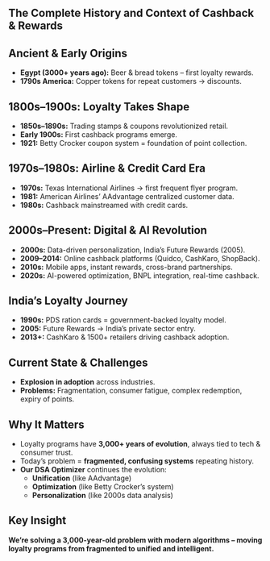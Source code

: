 ## The Complete History and Context of Cashback & Rewards 

## Ancient & Early Origins
- **Egypt (3000+ years ago):** Beer & bread tokens – first loyalty rewards.  
- **1790s America:** Copper tokens for repeat customers → discounts.  

## 1800s–1900s: Loyalty Takes Shape
- **1850s–1890s:** Trading stamps & coupons revolutionized retail.  
- **Early 1900s:** First cashback programs emerge.  
- **1921:** Betty Crocker coupon system = foundation of point collection.  

## 1970s–1980s: Airline & Credit Card Era
- **1970s:** Texas International Airlines → first frequent flyer program.  
- **1981:** American Airlines’ AAdvantage centralized customer data.  
- **1980s:** Cashback mainstreamed with credit cards.  

## 2000s–Present: Digital & AI Revolution
- **2000s:** Data-driven personalization, India’s Future Rewards (2005).  
- **2009–2014:** Online cashback platforms (Quidco, CashKaro, ShopBack).  
- **2010s:** Mobile apps, instant rewards, cross-brand partnerships.  
- **2020s:** AI-powered optimization, BNPL integration, real-time cashback.  

## India’s Loyalty Journey
- **1990s:** PDS ration cards = government-backed loyalty model.  
- **2005:** Future Rewards → India’s private sector entry.  
- **2013+:** CashKaro & 1500+ retailers driving cashback adoption.  

## Current State & Challenges
- **Explosion in adoption** across industries.  
- **Problems:** Fragmentation, consumer fatigue, complex redemption, expiry of points.  

## Why It Matters
- Loyalty programs have **3,000+ years of evolution**, always tied to tech & consumer trust.  
- Today’s problem = **fragmented, confusing systems** repeating history.  
- **Our DSA Optimizer** continues the evolution:
  - **Unification** (like AAdvantage)  
  - **Optimization** (like Betty Crocker’s system)  
  - **Personalization** (like 2000s data analysis)  

## Key Insight
**We’re solving a 3,000-year-old problem with modern algorithms – moving loyalty programs from fragmented to unified and intelligent.**
